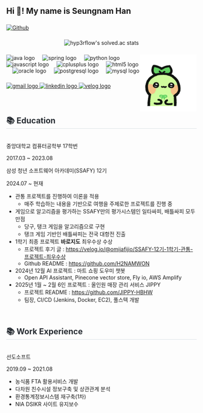 <h2 align="left">Hi 👋! My name is Seungnam Han</h2>

###
[![Github](https://www.codenary.co.kr/widget/github/api?username=한승남)](https://www.codenary.co.kr/user-profile/detail/한승남?github_ride=true&utm_source=github)

</div>

### 

<div align="center">  
  
![hyp3rflow's solved.ac stats](https://github-readme-solvedac.hyp3rflow.vercel.app/api/?handle=hansnam1105)
</div>


###

<img align="right" height="150" src="모코코.gif"  />

###

<div align="left">
  <img src="https://cdn.jsdelivr.net/gh/devicons/devicon/icons/java/java-original.svg" height="30" alt="java logo"  />
  <img width="12" />
  <img src="https://cdn.jsdelivr.net/gh/devicons/devicon/icons/spring/spring-original.svg" height="30" alt="spring logo"  />
  <img width="12" />
  <img src="https://cdn.jsdelivr.net/gh/devicons/devicon/icons/python/python-original.svg" height="30" alt="python logo"  />
  <img width="12" />
  <img src="https://cdn.jsdelivr.net/gh/devicons/devicon/icons/javascript/javascript-original.svg" height="30" alt="javascript logo"  />
  <img width="12" />
  <img src="https://cdn.jsdelivr.net/gh/devicons/devicon/icons/cplusplus/cplusplus-original.svg" height="30" alt="cplusplus logo"  />
  <img width="12" />
  <img src="https://cdn.jsdelivr.net/gh/devicons/devicon/icons/html5/html5-original.svg" height="30" alt="html5 logo"  />
  <img width="12" />
  <img src="https://cdn.jsdelivr.net/gh/devicons/devicon/icons/oracle/oracle-original.svg" height="30" alt="oracle logo"  />
  <img width="12" />
  <img src="https://cdn.jsdelivr.net/gh/devicons/devicon/icons/postgresql/postgresql-original.svg" height="30" alt="postgresql logo"  />
  <img width="12" />
  <img src="https://cdn.jsdelivr.net/gh/devicons/devicon/icons/mysql/mysql-original.svg" height="30" alt="mysql logo"  />
</div>

###

<div align="left">
  <a href="hansnam123@gmail.com" target="_blank">
    <img src="https://img.shields.io/static/v1?message=Gmail&logo=gmail&label=&color=D14836&logoColor=white&labelColor=&style=for-the-badge" height="35" alt="gmail logo"  />
  </a>
  <a href="https://www.linkedin.com/in/seungnam-han-509165186/" target="_blank">
    <img src="https://img.shields.io/static/v1?message=LinkedIn&logo=linkedin&label=&color=0077B5&logoColor=white&labelColor=&style=for-the-badge" height="35" alt="linkedin logo"  />
  </a>
  <a href="https://velog.io/@omijafijio/" target="_blank">
    <img src="https://img.shields.io/static/v1?message=velog&logo=velog&label=&color=20C997&logoColor=white&labelColor=&style=for-the-badge" height="35" alt="velog logo"  />
  </a>
</div>

###

<br>
<h2 style="border-bottom: 1px solid #d8dee4; color: #282d33;"> 📚 Education </h2> <br>
중앙대학교 컴퓨터공학부 17학번

2017.03 ~ 2023.08

삼성 청년 소프트웨어 아카데미(SSAFY) 12기

2024.07 ~ 현재

- 관통 프로젝트를 진행하여 이론을 적용
    - 매주 학습하는 내용을 기반으로 여행을 주제로한 프로젝트를 진행 중
- 게임으로 알고리즘을 평가하는 SSAFY만의 평가시스템인 일타싸피, 배틀싸피 모두 만점
    - 당구, 탱크 게임을 알고리즘으로 구현
    - 탱크 게임 기반인 배틀싸피는 전국 대항전 진출
- 1학기 최종 프로젝트 **바로지도** 최우수상 수상
    - 프로젝트 후기 글 : https://velog.io/@omijafijio/SSAFY-12기-1학기-관통-프로젝트-최우수상
    - Github README : https://github.com/H2NAMWON
- 2024년 12월 AI 프로젝트 : 마트 쇼핑 도우미 챗봇
    - Open API Assistant, Pinecone vector store, Fly io, AWS Amplify
- 2025년 1월 ~ 2월 6인 프로젝트 : 올인원 매장 관리 서비스 JIPPY
    - 프로젝트 README : https://github.com/JIPPY-HBHW
    - 팀장, CI/CD (Jenkins, Docker, EC2), 풀스텍 개발
 
<br>
<h2 style="border-bottom: 1px solid #d8dee4; color: #282d33;"> 📚 Work Experience </h2> <br>
선도소프트

2019.09 ~ 2021.08

- 농식품 FTA 활용서비스 개발
- 다차원 친수시설 정보구축 및 상관관계 분석
- 환경통계정보시스템 재구축(1차)
- NIA DSIKR 사이트 유지보수
